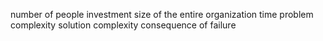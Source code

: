 number of people
investment
size of the entire organization
time
problem complexity
solution complexity
consequence of failure

